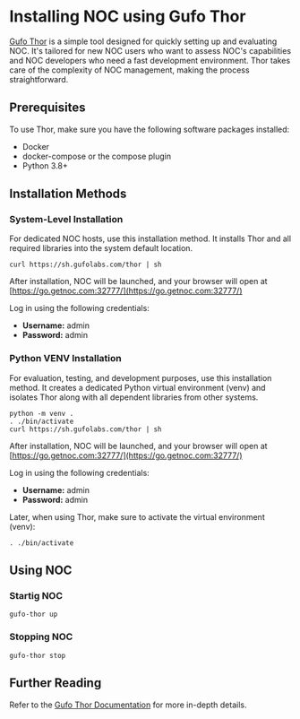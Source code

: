 # Installing NOC using Gufo Thor

[Gufo Thor](https://docs.gufolabs.com/gufo_thor/) is a simple tool designed 
for quickly setting up and evaluating NOC. It's tailored for new NOC users who want to assess NOC's
capabilities and NOC developers who need a fast development environment. 
Thor takes care of the complexity of NOC management, making the process straightforward.

## Prerequisites

To use Thor, make sure you have the following software packages installed:

- Docker
- docker-compose or the compose plugin
- Python 3.8+

## Installation Methods
### System-Level Installation

For dedicated NOC hosts, use this installation method. 
It installs Thor and all required libraries into the system default location.

``` shell
curl https://sh.gufolabs.com/thor | sh
```

After installation, NOC will be launched,
and your browser will open at [https://go.getnoc.com:32777/](https://go.getnoc.com:32777/)

Log in using the following credentials:

- **Username:** admin
- **Password:** admin

### Python VENV Installation

For evaluation, testing, and development purposes, use this installation method. 
It creates a dedicated Python virtual environment (venv) and isolates Thor along 
with all dependent libraries from other systems.

``` shell
python -m venv .
. ./bin/activate
curl https://sh.gufolabs.com/thor | sh
```

After installation, NOC will be launched,
and your browser will open at [https://go.getnoc.com:32777/](https://go.getnoc.com:32777/)

Log in using the following credentials:

- **Username:** admin
- **Password:** admin

Later, when using Thor, make sure to activate the virtual environment (venv):

``` shell
. ./bin/activate
```

## Using NOC

### Startig NOC

``` shell
gufo-thor up
```

### Stopping NOC

``` shell
gufo-thor stop
```

## Further Reading

Refer to the [Gufo Thor Documentation](https://docs.gufolabs.com/gufo_thor/)
for more in-depth details.